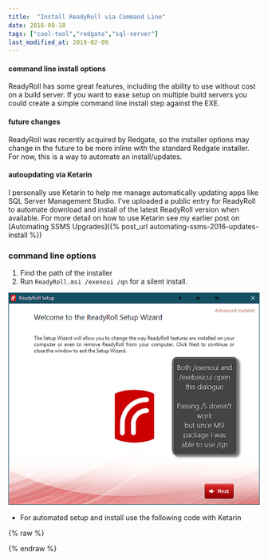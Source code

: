 ```yaml
---
title:  "Install ReadyRoll via Command Line"
date: 2016-08-18
tags: ["cool-tool","redgate","sql-server"]
last_modified_at: 2019-02-09
---
```


#### command line install options

ReadyRoll has some great features, including the ability to use without cost on a build server. If you want to ease setup on multiple build servers you could create a simple command line install step against the EXE.

#### future changes

ReadyRoll was recently acquired by Redgate, so the installer options may change in the future to be more inline with the standard Redgate installer. For now, this is a way to automate an install/updates.

#### autoupdating via Ketarin

I personally use Ketarin to help me manage automatically updating apps like SQL Server Management Studio. I've uploaded a public entry for ReadyRoll to automate download and install of the latest ReadyRoll version when available. For more detail on how to use Ketarin see my earlier post on [Automating SSMS Upgrades]({% post_url automating-ssms-2016-updates-install %})

### command line options

1.  Find the path of the installer
2.  Run `ReadyRoll.msi /exenoui /qn` for a silent install.

![](/assets/img/2016-08-16_11-05-53.png)
- For automated setup and install use the following code with Ketarin

{% raw %}
 <script src="https://gist.github.com/sheldonhull/bfde8f5846555183e3abd4e7575bc2a9.js"></script>
{% endraw %}
